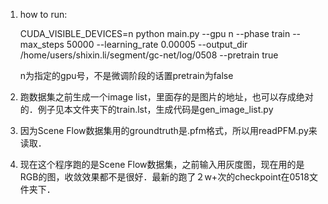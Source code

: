 1. how to run:

   CUDA_VISIBLE_DEVICES=n python main.py --gpu n --phase train --max_steps 50000 --learning_rate 0.00005 --output_dir /home/users/shixin.li/segment/gc-net/log/0508 --pretrain true

   n为指定的gpu号，不是微调阶段的话置pretrain为false

2. 跑数据集之前生成一个image list，里面存的是图片的地址，也可以存成绝对的．例子见本文件夹下的train.lst，生成代码是gen_image_list.py

3. 因为Scene Flow数据集用的groundtruth是.pfm格式，所以用readPFM.py来读取．

4. 现在这个程序跑的是Scene Flow数据集，之前输入用灰度图，现在用的是RGB的图，收敛效果都不是很好．最新的跑了２w+次的checkpoint在0518文件夹下．